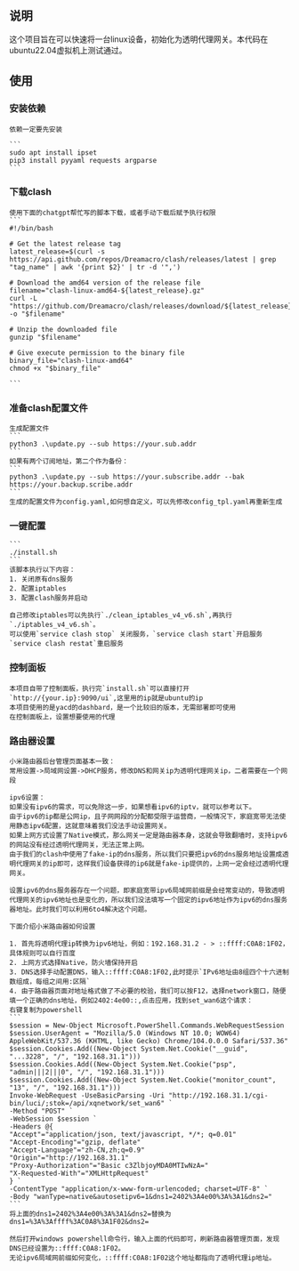 ## 说明

这个项目旨在可以快速将一台linux设备，初始化为透明代理网关。本代码在ubuntu22.04虚拟机上测试通过。


## 使用 

### 安装依赖

    依赖一定要先安装

    ```
    sudo apt install ipset 
    pip3 install pyyaml requests argparse
    ```

### 下载clash
    使用下面的chatgpt帮忙写的脚本下载，或者手动下载后赋予执行权限
    ```
    #!/bin/bash

    # Get the latest release tag
    latest_release=$(curl -s https://api.github.com/repos/Dreamacro/clash/releases/latest | grep "tag_name" | awk '{print $2}' | tr -d '",')

    # Download the amd64 version of the release file
    filename="clash-linux-amd64-${latest_release}.gz"
    curl -L "https://github.com/Dreamacro/clash/releases/download/${latest_release}/$filename" -o "$filename"

    # Unzip the downloaded file
    gunzip "$filename"

    # Give execute permission to the binary file
    binary_file="clash-linux-amd64"
    chmod +x "$binary_file"

    ```

### 准备clash配置文件

    生成配置文件
    ```
    python3 .\update.py --sub https://your.sub.addr
    ```
    如果有两个订阅地址，第二个作为备份：
    ```
    python3 .\update.py --sub https://your.subscribe.addr --bak https://your.backup.scribe.addr
    ```
    生成的配置文件为config.yaml,如何想自定义，可以先修改config_tpl.yaml再重新生成
    

### 一键配置
    ```
    ./install.sh
    ```
    该脚本执行以下内容：
    1. 关闭原有dns服务
    2. 配置iptables
    3. 配置clash服务并启动

    自己修改iptables可以先执行`./clean_iptables_v4_v6.sh`,再执行`./iptables_v4_v6.sh`。
    可以使用`service clash stop` 关闭服务，`service clash start`开启服务 `service clash restat`重启服务

### 控制面板

    本项目自带了控制面板，执行完`install.sh`可以直接打开`http://{your.ip}:9090/ui`,这里用的ip就是ubuntu的ip
    本项目使用的是yacd的dashbard，是一个比较旧的版本，无需部署即可使用
    在控制面板上，设置想要使用的代理


### 路由器设置

    小米路由器后台管理页面基本一致：
    常用设置->局域网设置->DHCP服务，修改DNS和网关ip为透明代理网关ip，二者需要在一个网段

    ipv6设置：
    如果没有ipv6的需求，可以免除这一步，如果想看ipv6的iptv，就可以参考以下。
    由于ipv6的ip都是公网ip，且子网网段的分配都受限于运营商，一般情况下，家庭宽带无法使用静态ipv6配置，这就意味着我们没法手动设置网关。
    如果上网方式设置了Native模式，那么网关一定是路由器本身，这就会导致翻墙时，支持ipv6的网站没有经过透明代理网关，无法正常上网。
    由于我们的clash中使用了fake-ip的dns服务，所以我们只要把ipv6的dns服务地址设置成透明代理网关的ip即可，这样我们设备获得的ip6就是fake-ip提供的，上网一定会经过透明代理网关。

    设置ipv6的dns服务器存在一个问题，即家庭宽带ipv6局域网前缀是会经常变动的，导致透明代理网关的ipv6地址也是变化的，所以我们没法填写一个固定的ipv6地址作为ipv6的dns服务器地址。此时我们可以利用6to4解决这个问题。

    下面介绍小米路由器如何设置
    
    1. 首先将透明代理ip转换为ipv6地址，例如：192.168.31.2 - > ::ffff:C0A8:1F02，具体规则可以自行百度
    2. 上网方式选择Native，防火墙保持开启
    3. DNS选择手动配置DNS，输入::ffff:C0A8:1F02,此时提示`IPv6地址由8组四个十六进制数组成，每组之间用:区隔`
    4. 由于路由器页面对地址格式做了不必要的校验，我们可以按F12，选择network窗口，随便填一个正确的dns地址，例如2402:4e00::,点击应用，找到set_wan6这个请求：
    右键复制为powershell
    ```
    $session = New-Object Microsoft.PowerShell.Commands.WebRequestSession
    $session.UserAgent = "Mozilla/5.0 (Windows NT 10.0; WOW64) AppleWebKit/537.36 (KHTML, like Gecko) Chrome/104.0.0.0 Safari/537.36"
    $session.Cookies.Add((New-Object System.Net.Cookie("__guid", "...3228", "/", "192.168.31.1")))
    $session.Cookies.Add((New-Object System.Net.Cookie("psp", "admin|||2|||0", "/", "192.168.31.1")))
    $session.Cookies.Add((New-Object System.Net.Cookie("monitor_count", "13", "/", "192.168.31.1")))
    Invoke-WebRequest -UseBasicParsing -Uri "http://192.168.31.1/cgi-bin/luci/;stok=/api/xqnetwork/set_wan6" `
    -Method "POST" `
    -WebSession $session `
    -Headers @{
    "Accept"="application/json, text/javascript, */*; q=0.01"
    "Accept-Encoding"="gzip, deflate"
    "Accept-Language"="zh-CN,zh;q=0.9"
    "Origin"="http://192.168.31.1"
    "Proxy-Authorization"="Basic c3ZlbjoyMDA0MTIwNzA="
    "X-Requested-With"="XMLHttpRequest"
    } `
    -ContentType "application/x-www-form-urlencoded; charset=UTF-8" `
    -Body "wanType=native&autosetipv6=1&dns1=2402%3A4e00%3A%3A1&dns2="
    ```
    将上面的dns1=2402%3A4e00%3A%3A1&dns2=替换为dns1=%3A%3Affff%3AC0A8%3A1F02&dns2=

    然后打开windows powershell命令行，输入上面的代码即可，刷新路由器管理页面，发现DNS已经设置为::ffff:C0A8:1F02。
    无论ipv6局域网前缀如何变化，::ffff:C0A8:1F02这个地址都指向了透明代理ip地址。
